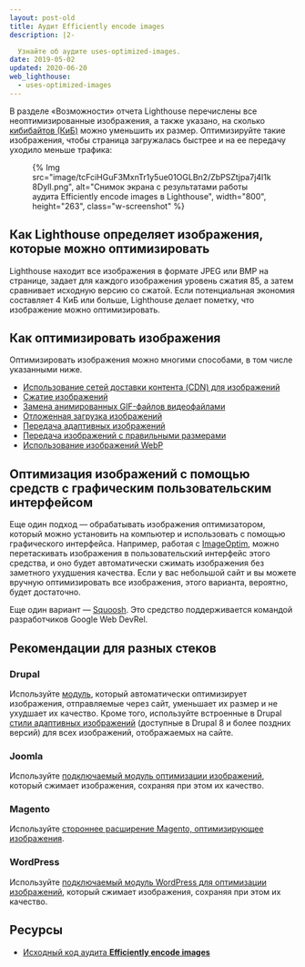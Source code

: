 ```yaml
---
layout: post-old
title: Аудит Efficiently encode images
description: |2-

  Узнайте об аудите uses-optimized-images.
date: 2019-05-02
updated: 2020-06-20
web_lighthouse:
  - uses-optimized-images
---
```


В разделе «Возможности» отчета Lighthouse перечислены все неоптимизированные изображения, а также указано, на сколько [кибибайтов (КиБ)](https://en.wikipedia.org/wiki/Kibibyte) можно уменьшить их размер. Оптимизируйте такие изображения, чтобы страница загружалась быстрее и на ее передачу уходило меньше трафика:

<figure class="w-figure">{% Img src="image/tcFciHGuF3MxnTr1y5ue01OGLBn2/ZbPSZtjpa7j4I1k8DylI.png", alt="Снимок экрана с результатами работы аудита Efficiently encode images в Lighthouse", width="800", height="263", class="w-screenshot" %}</figure>

## Как Lighthouse определяет изображения, которые можно оптимизировать

Lighthouse находит все изображения в формате JPEG или BMP на странице, задает для каждого изображения уровень сжатия 85, а затем сравнивает исходную версию со сжатой. Если потенциальная экономия составляет 4 КиБ или больше, Lighthouse делает пометку, что изображение можно оптимизировать.

## Как оптимизировать изображения

Оптимизировать изображения можно многими способами, в том числе указанными ниже.

- [Использование сетей доставки контента (CDN) для изображений](/image-cdns/)
- [Сжатие изображений](/use-imagemin-to-compress-images)
- [Замена анимированных GIF-файлов видеофайлами](/replace-gifs-with-videos)
- [Отложенная загрузка изображений](/use-lazysizes-to-lazyload-images)
- [Передача адаптивных изображений](/serve-responsive-images)
- [Передача изображений с правильными размерами](/serve-images-with-correct-dimensions)
- [Использование изображений WebP](/serve-images-webp)

## Оптимизация изображений с помощью средств с графическим пользовательским интерфейсом

Еще один подход — обрабатывать изображения оптимизатором, который можно установить на компьютер и использовать с помощью графического интерфейса. Например, работая с [ImageOptim](https://imageoptim.com/mac), можно перетаскивать изображения в пользовательский интерфейс этого средства, и оно будет автоматически сжимать изображения без заметного ухудшения качества. Если у вас небольшой сайт и вы можете вручную оптимизировать все изображения, этого варианта, вероятно, будет достаточно.

Еще один вариант — [Squoosh](https://squoosh.app/). Это средство поддерживается командой разработчиков Google Web DevRel.

## Рекомендации для разных стеков

### Drupal

Используйте [модуль](https://www.drupal.org/project/project_module?f%5B0%5D=&f%5B1%5D=&f%5B2%5D=im_vid_3%3A123&f%5B3%5D=&f%5B4%5D=sm_field_project_type%3Afull&f%5B5%5D=&f%5B6%5D=&text=optimize+images&solrsort=iss_project_release_usage+desc&op=Search), который автоматически оптимизирует изображения, отправляемые через сайт, уменьшает их размер и не ухудшает их качество. Кроме того, используйте встроенные в Drupal [стили адаптивных изображений](https://www.drupal.org/docs/8/mobile-guide/responsive-images-in-drupal-8) (доступные в Drupal 8 и более поздних версий) для всех изображений, отображаемых на сайте.

### Joomla

Используйте [подключаемый модуль оптимизации изображений](https://extensions.joomla.org/instant-search/?jed_live%5Bquery%5D=performance), который сжимает изображения, сохраняя при этом их качество.

### Magento

Используйте [стороннее расширение Magento, оптимизирующее изображения](https://marketplace.magento.com/catalogsearch/result/?q=optimize%20image).

### WordPress

Используйте [подключаемый модуль WordPress для оптимизации изображений](https://wordpress.org/plugins/search/optimize+images/), который сжимает изображения, сохраняя при этом их качество.

## Ресурсы

- [Исходный код аудита **Efficiently encode images**](https://github.com/GoogleChrome/lighthouse/blob/master/lighthouse-core/audits/byte-efficiency/uses-optimized-images.js)
